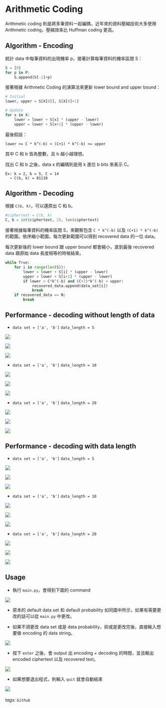 # Arithmetic Coding

Arithmetic coding 則是將多筆資料一起編碼，近年來的資料壓縮技術大多使用 Arithmetic coding，壓縮效率比 Huffman coding 更高。

## Algorithm - Encoding

統計 data 中每筆資料的出現機率 p，接著計算每筆資料的機率區間 S：

```python
S = [0]
for p in P:
    S.append(S[-1]+p)
```

接著根據 Arithmetic Coding 的演算法來更新 lower bound and upper bound：

```python
# Initial
lower, upper = S[X[0]], S[X[0]+1]

# Update
for x in X:
    lower = lower + S[x] * (upper - lower)
    upper = lower + S[x+1] * (upper - lower)
```

最後假設：
```
lower <= C * k^(-b) < (C+1) * k^(-b) <= upper
```
其中 C 和 b 皆為整數，且 b 越小越理想。

找出 C 和 b 之後，data x 的編碼則是用 k 進位 b bits 來表示 C。

```
Ex: k = 2, b = 5, C = 14
  → C(b, k) = 01110
```

## Algorithm - Decoding

根據 `C(b, k)`，可以還原出 C 和 b。

```python
#ciphertext = C(b, k)
C, b = int(ciphertext, 2), len(ciphertext)
```

接著根據每筆資料的機率區間 S，來觀察包含 `C * k^(-b)` 以及 `(C+1) * k^(-b)` 的範圍。依序縮小範圍，每次更新範圍可以得到 recovered data 的一位 data。

每次更新後的 lower bound 跟 upper bound 都會縮小，直到最後 recovered data 跟原始 data 長度相等的時候結束。

```python
while True:
    for i in range(len(S)):
        lower = lower + S[i] * (upper - lower)
        upper = lower + S[i+1] * (upper - lower)
        if lower < C*k^(-b) and (C+1)*k^(-b) < upper:
            recovered_data.append(data_set[i])
            break
    if recovered_data == N:
        break
```

## Performance - decoding without length of data

* `data set = ['a', 'b']`  `data_length = 5`

![](https://i.imgur.com/9Oki9GL.png)

![](https://i.imgur.com/YIBZun3.png)

![](https://i.imgur.com/dpL4bBw.png)

* `data set = ['a', 'b']`  `data_length = 10`

![](https://i.imgur.com/Uxdtdlq.png)

![](https://i.imgur.com/5JkBllv.png)

![](https://i.imgur.com/E1oul3e.png)

* `data set = ['a', 'b']`  `data_length = 20`

![](https://i.imgur.com/BuzVs30.png)

![](https://i.imgur.com/J0qsMnF.png)

![](https://i.imgur.com/rQjvXVX.png)

## Performance - decoding with data length
* `data set = ['a', 'b']`  `data_length = 5`

![](https://i.imgur.com/VDKFZUu.png)

![](https://i.imgur.com/AtF9RKv.png)

![](https://i.imgur.com/Eui3IPj.png)

* `data set = ['a', 'b']`  `data_length = 10`

![](https://i.imgur.com/jmoeO0E.png)

![](https://i.imgur.com/5Yp1Pv1.png)

![](https://i.imgur.com/wuuYEZL.png)

* `data set = ['a', 'b']`  `data_length = 20`

![](https://i.imgur.com/dkx6bkQ.png)

![](https://i.imgur.com/6js0tpm.png)

![](https://i.imgur.com/GXXdiTa.png)

## Usage

* 執行 `main.py`，會得到下圖的 command

![](https://i.imgur.com/l3BDRIk.png)

* 原本的 default data set 和 default probability 如同圖中所示，如果有需要更改的話可以從 `main.py` 中更改。

* 如果不須更改 data set 或是 data probability，抑或是更改完後，直接輸入想要做 encoding 的 data string。

![](https://i.imgur.com/zqKl9EH.png)

* 按下 `enter` 之後，會 output 出 encoding + decoding 的時間，並且輸出 encoded ciphertext 以及 recovered text。

![](https://i.imgur.com/yXYCNPb.png)

* 如果想要退出程式，則輸入 `quit` 就會自動結束

![](https://i.imgur.com/2MoTh8r.png)

###### tags: `Github`
